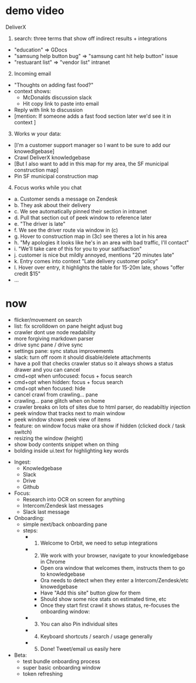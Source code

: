 # demo video

DeliverX

1. search: three terms that show off indirect results + integrations

* "education" => GDocs
* "samsung help button bug" => "samsung cant hit help button" issue
* "restuarant list" => "vendor list" intranet

2. Incoming email

* "Thoughts on adding fast food?"
* context shows:
  * McDonalds discussion slack
  * Hit copy link to paste into email
* Reply with link to discussion
* [mention: If someone adds a fast food section later we'd see it in context ]

3. Works w your data:

* [I'm a customer support manager so I want to be sure to add our knowedlgebase]
* Crawl DeliverX knowledgebase
* [But I also want to add in this map for my area, the SF municipal construction
  map]
* Pin SF municipal construction map

4. Focus works while you chat

* a. Customer sends a message on Zendesk
* b. They ask about their delivery
* c. We see automatically pinned their section in intranet
* d. Pull that section out of peek window to reference later
* e. "The driver is late"
* f. We see the driver route via window in (c)
* g. Hover to construction map in (3c) see theres a lot in his area
* h. "My apologies it looks like he's in an area with bad traffic, I'll contact"
* i. "We'll take care of this for you to your satifsaction"
* j. customer is nice but mildly annoyed, mentions "20 minutes late"
* k. Entry comes into context "Late delivery customer policy"
* l. Hover over entry, it highlights the table for 15-20m late, shows "offer
  credit $15"
* ...

# now

* flicker/movement on search
* list: fix scrolldown on pane height adjust bug
* crawler dont use node readability
* more forgiving markdown parser
* drive sync pane / drive sync
* settings pane: sync status improvements
* slack: turn off room it should disable/delete attachments
* have a poll that checks crawler status so it always shows a status drawer and
  you can cancel
* cmd+opt when unfocused: focus + focus search
* cmd+opt when hidden: focus + focus search
* cmd+opt when focused: hide
* cancel crawl from crawling... pane
* crawling... pane glitch when on home
* crawler breaks on lots of sites due to html parser, do readabiltiy injection
* peek window that tracks next to main window
* peek window shows peek view of items
* feature: on window focus make ora show if hidden (clicked dock / task switch)
* resizing the window (height)
* show body contents snippet when on thing
* bolding inside ui.text for highlighting key words

- Ingest:
  * Knowledgebase
  * Slack
  * Drive
  * Github
- Focus:
  * Research into OCR on screen for anything
  * Intercom/Zendesk last messages
  * Slack last message
- Onboarding:
  * simple next/back onboarding pane
  * steps:
    * 1. Welcome to Orbit, we need to setup integrations
    * 2. We work with your browser, navigate to your knowledgebase in Chrome
      * Open ora window that welcomes them, instructs them to go to
        knowledgebase
      * Ora needs to detect when they enter a Intercom/Zendesk/etc knowedgebase
      * Have "Add this site" button glow for them
      * Should show some nice stats on estimated time, etc
      * Once they start first crawl it shows status, re-focuses the onboarding
        window:
    * 3. You can also Pin individual sites
    * 4. Keyboard shortcuts / search / usage generally
    * 5. Done! Tweet/email us easily here
- Beta:
  * test bundle onboarding process
  * super basic onboarding window
  * token refreshing
